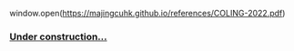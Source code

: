 window.open(https://majingcuhk.github.io/references/COLING-2022.pdf)
&nbsp;
<a href="https://majingcuhk.github.io/references/COLING-2022.pdf" />
### Under construction...
